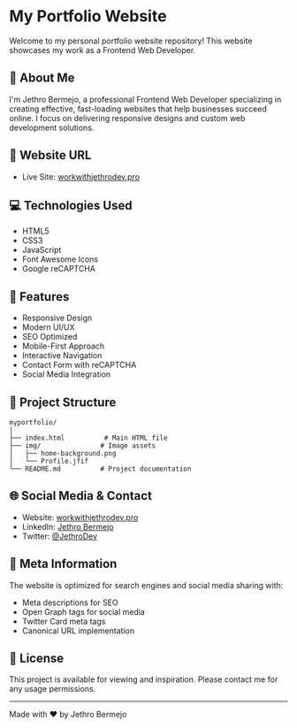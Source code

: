 # My Portfolio Website

Welcome to my personal portfolio website repository! This website showcases my work as a Frontend Web Developer.

## 🚀 About Me

I'm Jethro Bermejo, a professional Frontend Web Developer specializing in creating effective, fast-loading websites that help businesses succeed online. I focus on delivering responsive designs and custom web development solutions.

## 🔗 Website URL

- Live Site: [workwithjethrodev.pro](https://workwithjethrodev.pro)

## 💻 Technologies Used

- HTML5
- CSS3
- JavaScript
- Font Awesome Icons
- Google reCAPTCHA

## 📱 Features

- Responsive Design
- Modern UI/UX
- SEO Optimized
- Mobile-First Approach
- Interactive Navigation
- Contact Form with reCAPTCHA
- Social Media Integration

## 📂 Project Structure

```
myportfolio/
│
├── index.html          # Main HTML file
├── img/               # Image assets
│   ├── home-background.png
│   └── Profile.jfif
└── README.md          # Project documentation
```

## 🌐 Social Media & Contact

- Website: [workwithjethrodev.pro](https://workwithjethrodev.pro)
- LinkedIn: [Jethro Bermejo](#)
- Twitter: [@JethroDev](#)

## 🎯 Meta Information

The website is optimized for search engines and social media sharing with:
- Meta descriptions for SEO
- Open Graph tags for social media
- Twitter Card meta tags
- Canonical URL implementation

## 📄 License

This project is available for viewing and inspiration. Please contact me for any usage permissions.

---

Made with ❤️ by Jethro Bermejo
